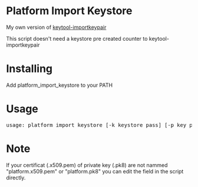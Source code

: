 # Platform Import Keystore
My own version of [keytool-importkeypair](https://github.com/getfatday/keytool-importkeypair)

This script doesn't need a keystore pre created counter to keytool-importkeypair

# Installing
Add platform_import_keystore to your PATH

# Usage
<pre>
usage: platform_import_keystore [-k keystore pass] [-p key pass] [-a key alias]
</pre>

# Note

If your certificat (.x509.pem) of private key (.pk8) are not nammed "platform.x509.pem" or "platform.pk8" you can edit the field in the script directly.

